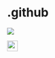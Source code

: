 # .github

[![](https://s18955.pcdn.co/wp-content/uploads/2018/02/github.png)](https://github.com/user/repository/subscription)

[<img src="https://s18955.pcdn.co/wp-content/uploads/2018/02/github.png" width="25"/>](https://github.com/user/repository/subscription)
